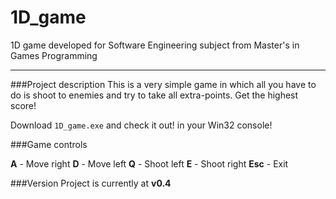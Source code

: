 # 1D_game
1D game developed for Software Engineering subject from Master's in Games Programming
___

###Project description
This is a very simple game in which all you have to do is shoot to enemies and try to take all extra-points. Get the highest score!

Download `1D_game.exe` and check it out! in your Win32 console!

###Game controls

**A** - Move right
**D** - Move left
**Q** - Shoot left
**E** - Shoot right
**Esc** - Exit

###Version
Project is currently at **v0.4**
